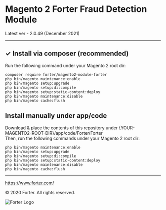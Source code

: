 # Magento 2 Forter Fraud Detection Module

Latest ver - 2.0.49 (December 2021)

---

## ✓ Install via composer (recommended)
Run the following command under your Magento 2 root dir:

```
composer require forter/magento2-module-forter
php bin/magento maintenance:enable
php bin/magento setup:upgrade
php bin/magento setup:di:compile
php bin/magento setup:static-content:deploy
php bin/magento maintenance:disable
php bin/magento cache:flush
```

## Install manually under app/code
Download & place the contents of this repository under {YOUR-MAGENTO2-ROOT-DIR}/app/code/Forter/Forter  
Then, run the following commands under your Magento 2 root dir:
```
php bin/magento maintenance:enable
php bin/magento setup:upgrade
php bin/magento setup:di:compile
php bin/magento setup:static-content:deploy
php bin/magento maintenance:disable
php bin/magento cache:flush
```

---

https://www.forter.com/

© 2020 Forter.
All rights reserved.

![Forter Logo](https://upload.wikimedia.org/wikipedia/commons/5/51/Forter_Logo_Blue_Web-3.png)
